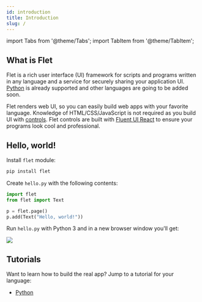 ```yaml
---
id: introduction
title: Introduction
slug: /
---
```


import Tabs from '@theme/Tabs';
import TabItem from '@theme/TabItem';

## What is Flet

Flet is a rich user interface (UI) framework for scripts and programs written in any language and a service for securely sharing your application UI. [Python](/docs/tutorials/python) is already supported and other languages are going to be added soon.

Flet renders web UI, so you can easily build web apps with your favorite language. Knowledge of HTML/CSS/JavaScript is not required as you build UI with [controls](/docs/controls). Flet controls are built with [Fluent UI React](https://developer.microsoft.com/en-us/fluentui#/controls/web) to ensure your programs look cool and professional.

## Hello, world!

<Tabs groupId="language">
  <TabItem value="python" label="Python" default>

Install `flet` module:

```bash
pip install flet
```

Create `hello.py` with the following contents:

```python title="hello.py"
import flet
from flet import Text

p = flet.page()
p.add(Text("Hello, world!"))
```

Run `hello.py` with Python 3 and in a new browser window you'll get:

<div style={{textAlign: 'center'}}><img src="/img/docs/quickstart-hello-world.png" /></div>

  </TabItem>
</Tabs>

## Tutorials

Want to learn how to build the real app? Jump to a tutorial for your language:

* [Python](/docs/tutorials/python)